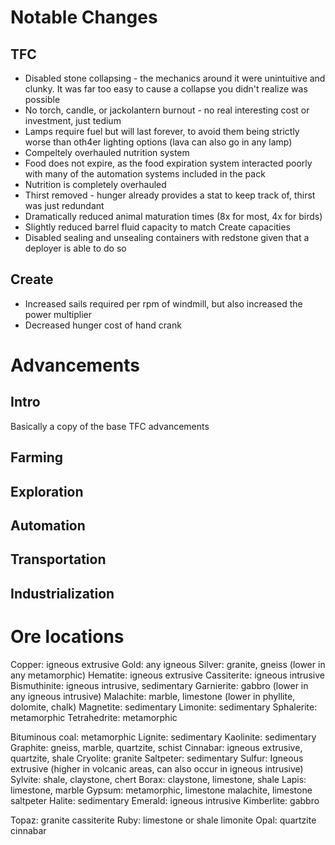 # Notable Changes
## TFC
- Disabled stone collapsing - the mechanics around it were unintuitive and clunky. It was far too easy to cause a collapse you didn't realize was possible
- No torch, candle, or jackolantern burnout - no real interesting cost or investment, just tedium
- Lamps require fuel but will last forever, to avoid them being strictly worse than oth4er lighting options (lava can also go in any lamp)
- Compeltely overhauled nutrition system
- Food does not expire, as the food expiration system interacted poorly with many of the automation systems included in the pack
- Nutrition is completely overhauled
- Thirst removed - hunger already provides a stat to keep track of, thirst was just redundant
- Dramatically reduced animal maturation times (8x for most, 4x for birds)
- Slightly reduced barrel fluid capacity to match Create capacities
- Disabled sealing and unsealing containers with redstone given that a deployer is able to do so

## Create
- Increased sails required per rpm of windmill, but also increased the power multiplier
- Decreased hunger cost of hand crank

# Advancements
## Intro
Basically a copy of the base TFC advancements

## Farming

## Exploration

## Automation

## Transportation

## Industrialization

# Ore locations
Copper: igneous extrusive
Gold: any igneous
Silver: granite, gneiss (lower in any metamorphic)
Hematite: igneous extrusive
Cassiterite: igneous intrusive
Bismuthinite: igneous intrusive, sedimentary
Garnierite: gabbro (lower in any igneous intrusive)
Malachite: marble, limestone (lower in phyllite, dolomite, chalk)
Magnetite: sedimentary
Limonite: sedimentary
Sphalerite: metamorphic
Tetrahedrite: metamorphic

Bituminous coal: metamorphic
Lignite: sedimentary
Kaolinite: sedimentary
Graphite: gneiss, marble, quartzite, schist
Cinnabar: igneous extrusive, quartzite, shale
Cryolite: granite
Saltpeter: sedimentary
Sulfur: Igneous extrusive (higher in volcanic areas, can also occur in igneous intrusive)
Sylvite: shale, claystone, chert
Borax: claystone, limestone, shale
Lapis: limestone, marble
Gypsum: metamorphic, limestone malachite, limestone saltpeter
Halite: sedimentary
Emerald: igneous intrusive
Kimberlite: gabbro

Topaz: granite cassiterite
Ruby: limestone or shale limonite
Opal: quartzite cinnabar